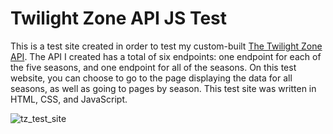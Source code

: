 # Twilight Zone API JS Test
This is a test site created in order to test my custom-built [The Twilight Zone API](https://github.com/answebdev/twilight-zone-api "The Twilight Zone API"). The API I created has a total of six endpoints: one endpoint for each of the five seasons, and one endpoint for all of the seasons. On this test website, you can choose to go to the page displaying the data for all seasons, as well as going to pages by season. This test site was written in HTML, CSS, and JavaScript.

![tz_test_site](https://user-images.githubusercontent.com/36783010/166586942-75479252-a18f-461a-bb07-a99a5cfb67e1.jpg)
